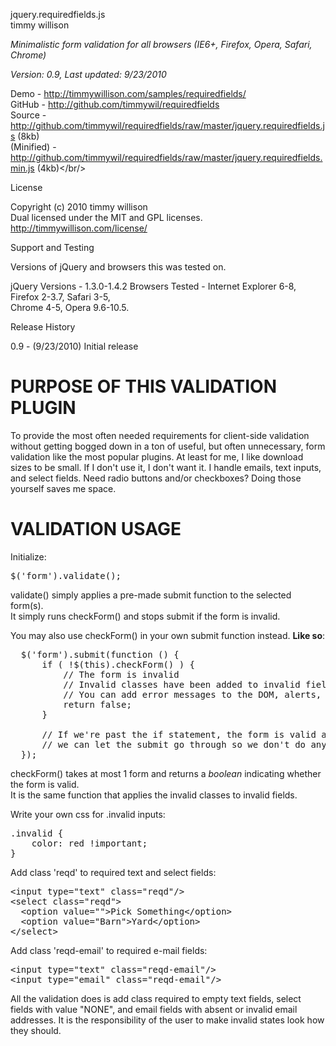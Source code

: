 jquery.requiredfields.js<br/>
timmy willison

*Minimalistic form validation for all browsers (IE6+, Firefox, Opera, Safari, Chrome)*<br/>

*Version: 0.9, Last updated: 9/23/2010*

Demo         - <a href="http://timmywillison.com/samples/requiredfields/">http://timmywillison.com/samples/requiredfields/</a><br/>
GitHub       - <a href="http://github.com/timmywil/requiredfields">http://github.com/timmywil/requiredfields</a><br/>
Source       - <a href="http://github.com/timmywil/requiredfields/raw/master/jquery.requiredfields.js">http://github.com/timmywil/requiredfields/raw/master/jquery.requiredfields.js</a> (8kb)<br/>
(Minified)   - <a href="http://github.com/timmywil/requiredfields/raw/master/jquery.requiredfields.min.js">http://github.com/timmywil/requiredfields/raw/master/jquery.requiredfields.min.js</a> (4kb)</br/>

License

Copyright (c) 2010 timmy willison<br/>
Dual licensed under the MIT and GPL licenses.<br/>
<a href="http://timmywillison.com/license/">http://timmywillison.com/license/</a>

Support and Testing

Versions of jQuery and browsers this was tested on.

jQuery Versions - 1.3.0-1.4.2
Browsers Tested - Internet Explorer 6-8, Firefox 2-3.7, Safari 3-5, <br/>
Chrome 4-5, Opera 9.6-10.5.

Release History

0.9   - (9/23/2010) Initial release

<h1>PURPOSE OF THIS VALIDATION PLUGIN</h1>

To provide the most often needed requirements for client-side validation without getting bogged down in a ton of useful, but often unnecessary, form validation like the most popular plugins. At least for me, I like download sizes to be small.  If I don't use it, I don't want it.  I handle emails, text inputs, and select fields.  Need radio buttons and/or checkboxes?  Doing those yourself saves me space.

<h1>VALIDATION USAGE</h1>

Initialize:
<pre>
$('form').validate();
</pre>

validate() simply applies a pre-made submit function to the selected form(s).<br/>
It simply runs checkForm() and stops submit if the form is invalid.<br/>

You may also use checkForm() in your own submit function instead. <b>Like so</b>:<br/>

<pre>
  $('form').submit(function () {
      if ( !$(this).checkForm() ) {
          // The form is invalid
          // Invalid classes have been added to invalid fields
          // You can add error messages to the DOM, alerts, anything you want
          return false;
      }
      
      // If we're past the if statement, the form is valid and 
      // we can let the submit go through so we don't do anything
  });
</pre>

checkForm() takes at most 1 form and returns a *boolean* indicating whether the form is valid.<br/>
It is the same function that applies the invalid classes to invalid fields.

Write your own css for .invalid inputs:
<pre>
.invalid {
    color: red !important;
}
</pre>

Add class 'reqd' to required text and select fields:
<pre>
&lt;input type=&quot;text&quot; class=&quot;reqd&quot;/&gt;
&lt;select class=&quot;reqd&quot;&gt;
  &lt;option value=&quot;&quot;&gt;Pick Something&lt;/option&gt;
  &lt;option value=&quot;Barn&quot;&gt;Yard&lt;/option&gt;
&lt;/select&gt;
</pre>

Add class 'reqd-email' to required e-mail fields:
<pre>
&lt;input type=&quot;text&quot; class=&quot;reqd-email&quot;/&gt;
&lt;input type=&quot;email&quot; class=&quot;reqd-email&quot;/&gt;
</pre>

All the validation does is add class required to empty text fields, 
select fields with value "NONE", and email fields with absent or invalid email addresses.
It is the responsibility of the user to make invalid states look how they should.
